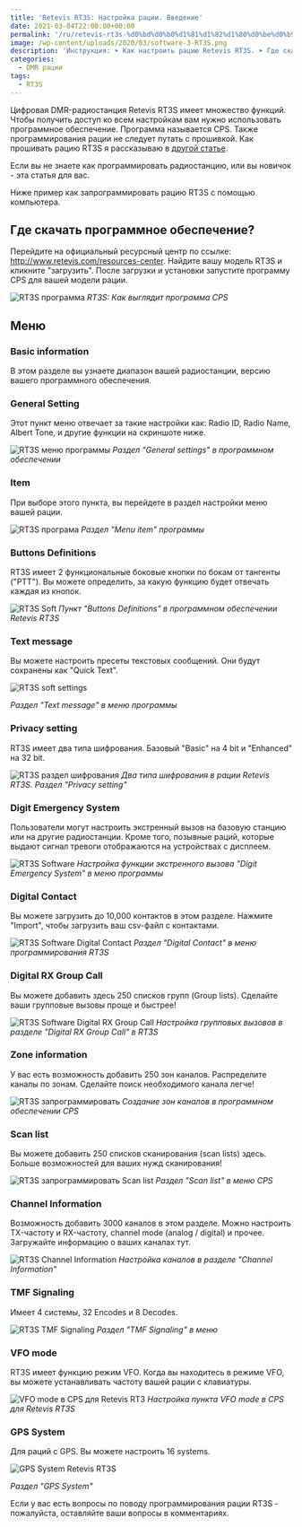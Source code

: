 ```yaml
---
title: 'Retevis RT3S: Настройка рации. Введение'
date: 2021-03-04T22:00:00+00:00
permalink: '/ru/retevis-rt3s-%d0%bd%d0%b0%d1%81%d1%82%d1%80%d0%be%d0%b9%d0%ba%d0%b0/'
image: /wp-content/uploads/2020/03/software-3-RT3S.png
description: 'Инструкция: ➤ Как настроить рацию Retevis RT3S. ➤ Где скачать программу. ➤ Как выбрать версию. ➤ Какие есть настройки.'
categories:
  - DMR рации
tags:
  - RT3S
---
```

Цифровая DMR-радиостанция Retevis RT3S имеет множество функций. Чтобы получить доступ ко всем настройкам вам нужно использовать программное обеспечение. Программа называется CPS. Также программирования рации не следует путать с прошивкой. Как прошивать рацию RT3S я рассказываю в [другой статье](https://retevis.com.ua/ru/%d0%bf%d1%80%d0%be%d1%88%d0%b8%d0%b2%d0%ba%d0%b0-retevis-rt3s/).

Если вы не знаете как программировать радиостанцию, или вы новичок - эта статья для вас.

Ниже пример как запрограммировать рацию RT3S с помощью компьютера.

## Где скачать программное обеспечение?

Перейдите на официальный ресурсный центр по ссылке: <http://www.retevis.com/resources-center>. Найдите вашу модель RT3S и кликните "загрузить". После загрузки и установки запустите программу CPS для вашей модели рации.

![RT3S программа](/wp-content/uploads/2020/03/software-1-RT3S.jpg)
*RT3S: Как выглядит программа CPS*

## Меню

### Basic information 
В этом разделе вы узнаете диапазон вашей радиостанции, версию вашего программного обеспечения.

### General Setting
Этот пункт меню отвечает за такие настройки как: Radio ID, Radio Name, Albert Tone, и другие функции на скриншоте ниже. 

![RT3S меню программы](/wp-content/uploads/2020/03/software-3-RT3S-1.png)
*Раздел "General settings" в программном обеспечении*

### Item
При выборе этого пункта, вы перейдете в раздел настройки меню вашей рации.

![RT3S програма](/wp-content/uploads/2020/03/software-4-rt.png)
*Раздел "Menu item" программы*

### Buttons Definitions
RT3S имеет 2 функциональные боковые кнопки по бокам от тангенты ("PTT"). Вы можете определить, за какую функцию будет отвечать каждая из кнопок. 

![RT3S Soft](/wp-content/uploads/2020/03/software-5-RT3S.png)
*Пункт "Buttons Definitions" в программном обеспечении Retevis RT3S*
           
### Text message
Вы можете настроить пресеты текстовых сообщений. Они будут сохранены как "Quick Text".

![RT3S soft settings](http://blog.retevis.com/wp-content/uploads/2018/06/software-16.png)

*Раздел "Text message" в меню программы*
                
### Privacy setting
RT3S имеет два типа шифрования. Базовый "Basic" на 4 bit и "Enhanced" на 32 bit.

![RT3S раздел шифрования](/wp-content/uploads/2020/03/software-15.jpg)
*Два типа шифрования в рации Retevis RT3S. Раздел "Privacy setting"*
 
### Digit Emergency System
Пользователи могут настроить экстренный вызов на базовую станцию или на другие радиостанции. Кроме того, позывные раций, которые выдают сигнал тревоги отображаются на устройствах с дисплеем. 

![RT3S Software](/wp-content/uploads/2020/03/software-14-1.jpg)
*Настройка функции экстренного вызова "Digit Emergency System" в меню программы*
                    
### Digital Contact
Вы можете загрузить до 10,000 контактов в этом разделе. Нажмите "Import", чтобы загрузить ваш csv-файл с контактами.

![RT3S Software Digital Contact](/wp-content/uploads/2020/03/software-12.jpg)
*Раздел "Digital Contact" в меню программирования RT3S*
                      
### Digital RX Group Call
Вы можете добавить здесь 250 списков групп (Group lists). Сделайте ваши групповые вызовы проще и быстрее!

![RT3S Software Digital RX Group Call](/wp-content/uploads/2020/03/software-12.jpg)
*Настройка групповых вызовов в разделе "Digital RX Group Call" в RT3S*

### Zone information
У вас есть возможность добавить 250 зон каналов. Распределите каналы по зонам. Сделайте поиск необходимого канала легче!

![RT3S запрограммировать](/wp-content/uploads/2020/03/software-9.jpg)
*Создание зон каналов в программном обеспечении CPS*
      
### Scan list
Вы можете добавить 250 списков сканирования (scan lists) здесь. Больше возможностей для ваших нужд сканирования! 

![RT3S запрограммировать Scan list](/wp-content/uploads/2020/03/software-8.jpg)
*Раздел "Scan list" в меню CPS*
                                       
### Channel Information
Возможность добавить 3000 каналов в этом разделе. Можно настроить TX-частоту и RX-частоту, channel mode (analog / digital) и прочее. Загружайте информацию о ваших каналах тут.

![RT3S Channel Information](/wp-content/uploads/2020/03/software-7.jpg)
*Настройка каналов в разделе "Channel Information"*
                                          
### TMF Signaling
Имеет 4 системы, 32 Encodes и 8 Decodes.

![RT3S TMF Signaling](/wp-content/uploads/2020/03/software-6.jpg)
*Раздел "TMF Signaling" в меню*

### VFO mode
RT3S имеет функцию режим VFO. Когда вы находитесь в режиме VFO, вы можете устанавливать частоту вашей рации с клавиатуры.

![VFO mode в CPS для Retevis RT3](/wp-content/uploads/2020/03/VFOMODE-RT3S.jpg)
*Настройка пункта VFO mode в CPS для Retevis RT3S*
                                                 
### GPS System
Для раций с GPS. Вы можете настроить 16 systems.

![GPS System Retevis RT3S](/wp-content/uploads/2020/03/software-17.png)

*Раздел "GPS System"*

Если у вас есть вопросы по поводу программирования рации RT3S - пожалуйста, оставляйте ваши вопросы в комментариях.